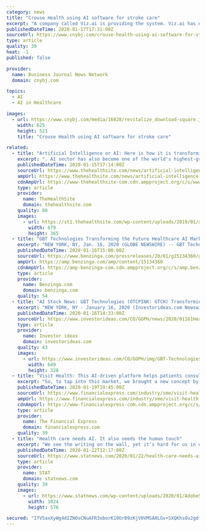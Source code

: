 ```yaml
---
category: news
title: "Crouse Health using AI software for stroke care"
excerpt: "A company called Viz.ai is providing the system. Viz.ai has offices in San Francisco, California and Tel Aviv, Israel. The firm says it focuses on using applied artificial intelligence (AI) software in health care to “reduce time to treatment and improve patient outcomes,” per a Crouse Health news release. When a patient is transported to ..."
publishedDateTime: 2020-01-17T17:31:00Z
sourceUrl: https://www.cnybj.com/crouse-health-using-ai-software-for-stroke-care/
type: article
quality: 39
heat: -1
published: false

provider:
  name: Business Journal News Network
  domain: cnybj.com

topics:
  - AI
  - AI in Healthcare

images:
  - url: https://www.cnybj.com/media/16828/revitalize_download-square.jpg
    width: 625
    height: 521
    title: "Crouse Health using AI software for stroke care"

related:
  - title: "Artificial Intelligence or AI: Here is how it is transforming healthcare"
    excerpt: ". AI sector has also become one of the world's highest-growth industries. ©Shutterstock. Making a breakthrough in healthcare, researchers at the University of Warwick have developed a new Artificial Intelligence (AI)-based technique that can detect low ..."
    publishedDateTime: 2020-01-15T17:14:00Z
    sourceUrl: https://www.thehealthsite.com/news/artificial-intelligence-or-ai-here-is-how-it-is-transforming-healthcare-722335/
    ampUrl: https://www.thehealthsite.com/news/artificial-intelligence-or-ai-here-is-how-it-is-transforming-healthcare-722335/amp/
    cdnAmpUrl: https://www-thehealthsite-com.cdn.ampproject.org/c/s/www.thehealthsite.com/news/artificial-intelligence-or-ai-here-is-how-it-is-transforming-healthcare-722335/amp/
    type: article
    provider:
      name: TheHealthSite
      domain: thehealthsite.com
    quality: 88
    images:
      - url: https://st1.thehealthsite.com/wp-content/uploads/2019/01/artificial-intelligence.jpg
        width: 679
        height: 365
  - title: "GBT Technologies Transforming the Future Healthcare AI Market"
    excerpt: "NEW YORK, NY, Jan. 16, 2020 (GLOBE NEWSWIRE) -- GBT Technologies, Inc. (OTC:GTCH) (GBT) is among a handful of companies that are developing Artificial Intelligence (AI) and Internet of Things (IoT) solutions that are expected to transform the future of the healthcare industry. Both segments of the industry, AI and IoT, are growing ..."
    publishedDateTime: 2020-01-16T15:00:00Z
    sourceUrl: https://www.benzinga.com/pressreleases/20/01/g15134360/gbt-technologies-transforming-the-future-healthcare-ai-market
    ampUrl: https://amp.benzinga.com/amp/content/15134360
    cdnAmpUrl: https://amp-benzinga-com.cdn.ampproject.org/c/s/amp.benzinga.com/amp/content/15134360
    type: article
    provider:
      name: Benzinga.com
      domain: benzinga.com
    quality: 54
  - title: "AI Stock News: GBT Technologies (OTCPINK: GTCH) Transforming the Future Healthcare AI Market"
    excerpt: "NEW YORK, NY - January 16, 2020 (Investorideas.com Newswire) GBT Technologies Inc. (OTCPINK: GTCH) (GBT), is among a handful of companies that are developing Artificial Intelligence (AI) and Internet of Things (IoT) solutions that are expected to transform the future of the healthcare industry. Both segments of the industry, AI and IoT ..."
    publishedDateTime: 2020-01-16T14:33:00Z
    sourceUrl: https://www.investorideas.com/CO/GOPH/news/2020/01161Healthcare-AI.asp
    type: article
    provider:
      name: Investor ideas
      domain: investorideas.com
    quality: 43
    images:
      - url: https://www.investorideas.com/CO/GOPH/img/GBT-Technologies.jpg
        width: 649
        height: 328
  - title: "Visit Health: This AI-driven platform helps patients consult doctors"
    excerpt: "So, to tap into this market, we brought a new concept by providing insurance for OPD,” explains Prasad. Visit Health: This AI-driven platform helps patients consult doctors Fintech Trends: Mobile-first approach and data science are giving a fillip to fintech Flashback: Jeff Bezos reveals first question investors asked him before funding his ..."
    publishedDateTime: 2020-01-19T19:45:00Z
    sourceUrl: https://www.financialexpress.com/industry/sme/visit-health-this-ai-driven-platform-helps-patients-consult-doctors/1828354/
    ampUrl: https://www.financialexpress.com/industry/sme/visit-health-this-ai-driven-platform-helps-patients-consult-doctors/1828354/lite/
    cdnAmpUrl: https://www-financialexpress-com.cdn.ampproject.org/c/s/www.financialexpress.com/industry/sme/visit-health-this-ai-driven-platform-helps-patients-consult-doctors/1828354/lite/
    type: article
    provider:
      name: The Financial Express
      domain: financialexpress.com
    quality: 39
  - title: "Health care needs AI. It also needs the human touch"
    excerpt: "We see the writing on the wall, yet it’s hard for us in our day-to-day clinical work to imagine a time when artificial intelligence will have a real impact on what we do. Your weekly guide to how tech is transforming health care and life sciences. Please enter a valid email address. Leave this field empty if you're human: It might be that ..."
    publishedDateTime: 2020-01-22T12:17:00Z
    sourceUrl: https://www.statnews.com/2020/01/22/health-care-needs-ai-it-also-needs-human-touch/
    type: article
    provider:
      name: STAT
      domain: statnews.com
    quality: 39
    images:
      - url: https://www.statnews.com/wp-content/uploads/2020/01/AdobeStock_215322148-1024x576.jpg
        width: 1024
        height: 576

secured: "IfV5axXyWg4dIZNOsCNuAFR3oborK10OrB9zKjV0VMSA0LGv+SXQKhsOu2gdf94752SRBbXum2e9ATC99+rPxmv9akS62zn15kQFdfToWYzr79XcbFVogRQ4SV9qbV00AmrVbSyWp5lhcTh91ar8mRqNbRfR7ENQE2CE5t70lrS4hjV/3Tb7s86NRE1QmWC8XUSRQV4/SDxNGVzstxdGZINtja56sUScQDquzM4WMgex2AAXzAXIn0I5wiX5D1Xr6p/2IqYWPbA2e5FTvpM29gyrP1MLN/fFIpP4qVupSkw=;KojIgVR16TFUdh79uDHZ5A=="
---
```


